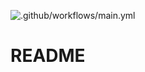 ![.github/workflows/main.yml](https://github.com/ModelingKai/Reservation2/workflows/.github/workflows/main.yml/badge.svg)

# README